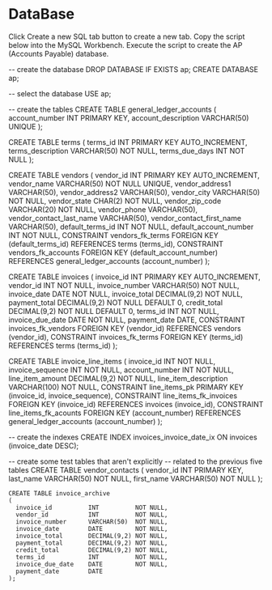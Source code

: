 # DataBase

Click Create a new SQL tab button to create a new tab.  Copy the script below into the MySQL 
Workbench. Execute the script to create the AP (Accounts Payable) database.


-- create the database
DROP DATABASE IF EXISTS ap;
CREATE DATABASE ap;

-- select the database
USE ap;


-- create the tables
CREATE TABLE general_ledger_accounts
(
  account_number        INT            PRIMARY KEY,
  account_description   VARCHAR(50)    UNIQUE );
  
  
  
  
  
  CREATE TABLE terms
(
  terms_id              INT            PRIMARY KEY   AUTO_INCREMENT,
  terms_description     VARCHAR(50)    NOT NULL,
  terms_due_days        INT            NOT NULL
);




CREATE TABLE vendors
(
  vendor_id                     INT            PRIMARY KEY   AUTO_INCREMENT,
  vendor_name                   VARCHAR(50)    NOT NULL      UNIQUE,
  vendor_address1               VARCHAR(50),
  vendor_address2               VARCHAR(50),
  vendor_city                   VARCHAR(50)    NOT NULL,
  vendor_state                  CHAR(2)        NOT NULL,
  vendor_zip_code               VARCHAR(20)    NOT NULL,
  vendor_phone                  VARCHAR(50),
  vendor_contact_last_name      VARCHAR(50),
  vendor_contact_first_name     VARCHAR(50),
  default_terms_id              INT            NOT NULL,
  default_account_number        INT            NOT NULL,
  CONSTRAINT vendors_fk_terms
    FOREIGN KEY (default_terms_id)
    REFERENCES terms (terms_id),
  CONSTRAINT vendors_fk_accounts
    FOREIGN KEY (default_account_number)
    REFERENCES general_ledger_accounts (account_number)
);




CREATE TABLE invoices
(
  invoice_id            INT            PRIMARY KEY   AUTO_INCREMENT,
  vendor_id             INT            NOT NULL,
  invoice_number        VARCHAR(50)    NOT NULL,
  invoice_date          DATE           NOT NULL,
  invoice_total         DECIMAL(9,2)   NOT NULL,
  payment_total         DECIMAL(9,2)   NOT NULL      DEFAULT 0,
  credit_total          DECIMAL(9,2)   NOT NULL      DEFAULT 0,
  terms_id              INT            NOT NULL,
  invoice_due_date      DATE           NOT NULL,
  payment_date          DATE,
  CONSTRAINT invoices_fk_vendors
    FOREIGN KEY (vendor_id)
    REFERENCES vendors (vendor_id),
  CONSTRAINT invoices_fk_terms
    FOREIGN KEY (terms_id)
    REFERENCES terms (terms_id)
);




CREATE TABLE invoice_line_items
(
  invoice_id              INT            NOT NULL,
  invoice_sequence        INT            NOT NULL,
  account_number          INT            NOT NULL,
  line_item_amount        DECIMAL(9,2)   NOT NULL,
  line_item_description   VARCHAR(100)   NOT NULL,
  CONSTRAINT line_items_pk
    PRIMARY KEY (invoice_id, invoice_sequence),
  CONSTRAINT line_items_fk_invoices
    FOREIGN KEY (invoice_id)
    REFERENCES invoices (invoice_id),
  CONSTRAINT line_items_fk_acounts
    FOREIGN KEY (account_number)
    REFERENCES general_ledger_accounts (account_number)
);


-- create the indexes
CREATE INDEX invoices_invoice_date_ix
  ON invoices (invoice_date DESC);
  
  
  -- create some test tables that aren't explicitly
-- related to the previous five tables
CREATE TABLE vendor_contacts
(
  vendor_id       INT          PRIMARY KEY,
  last_name       VARCHAR(50)  NOT NULL,
  first_name      VARCHAR(50)  NOT NULL
);

```
CREATE TABLE invoice_archive
(
  invoice_id          INT          NOT NULL,
  vendor_id           INT          NOT NULL,
  invoice_number      VARCHAR(50)  NOT NULL,
  invoice_date        DATE         NOT NULL,
  invoice_total       DECIMAL(9,2) NOT NULL,
  payment_total       DECIMAL(9,2) NOT NULL,
  credit_total        DECIMAL(9,2) NOT NULL,
  terms_id            INT          NOT NULL,
  invoice_due_date    DATE         NOT NULL,
  payment_date        DATE
);
```

